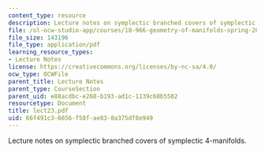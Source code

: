 ```yaml
---
content_type: resource
description: Lecture notes on symplectic branched covers of symplectic 4-manifolds.
file: /ol-ocw-studio-app/courses/18-966-geometry-of-manifolds-spring-2007/66f491c36656f58fae838a375df8e949_lect23.pdf
file_size: 143196
file_type: application/pdf
learning_resource_types:
- Lecture Notes
license: https://creativecommons.org/licenses/by-nc-sa/4.0/
ocw_type: OCWFile
parent_title: Lecture Notes
parent_type: CourseSection
parent_uid: e88acdbc-e268-b193-ad1c-1139c68b5502
resourcetype: Document
title: lect23.pdf
uid: 66f491c3-6656-f58f-ae83-8a375df8e949
---
```

Lecture notes on symplectic branched covers of symplectic 4-manifolds.